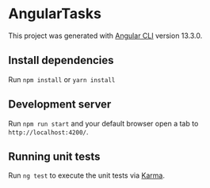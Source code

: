 # AngularTasks

This project was generated with [Angular CLI](https://github.com/angular/angular-cli) version 13.3.0.

## Install dependencies

Run `npm install` or `yarn install`

## Development server

Run `npm run start` and your default browser open a tab to `http://localhost:4200/`.

## Running unit tests

Run `ng test` to execute the unit tests via [Karma](https://karma-runner.github.io).

